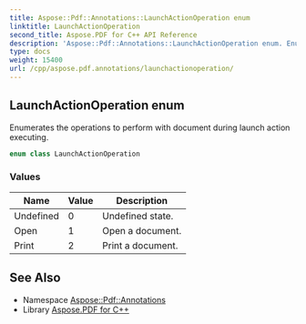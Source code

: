 ```yaml
---
title: Aspose::Pdf::Annotations::LaunchActionOperation enum
linktitle: LaunchActionOperation
second_title: Aspose.PDF for C++ API Reference
description: 'Aspose::Pdf::Annotations::LaunchActionOperation enum. Enumerates the operations to perform with document during launch action executing in C++.'
type: docs
weight: 15400
url: /cpp/aspose.pdf.annotations/launchactionoperation/
---
```

## LaunchActionOperation enum


Enumerates the operations to perform with document during launch action executing.

```cpp
enum class LaunchActionOperation
```

### Values

| Name | Value | Description |
| --- | --- | --- |
| Undefined | 0 | Undefined state. |
| Open | 1 | Open a document. |
| Print | 2 | Print a document. |

## See Also

* Namespace [Aspose::Pdf::Annotations](../)
* Library [Aspose.PDF for C++](../../)

